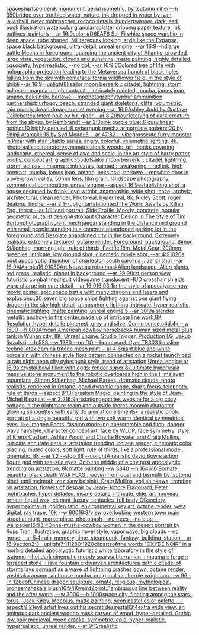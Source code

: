 [spaceship](https://www.ebank.nz/aiartgenerator?category=spaceship)[1](https://www.ebank.nz/aiartgenerator?category=1)[spomenik monument, aerial isometric, by tsutomu nihei —h 350](https://www.ebank.nz/aiartgenerator?category=spomenik%2520monument%2C%2520aerial%2520isometric%2C%2520by%2520tsutomu%2520nihei%2520%E2%80%94h%2520350)[bridge over troubled water, nature, ink dropped in water by ivan laliashvili, peter mohrbacher, rococo details, hundertwasser, dark, sad, book illustration watercolor granular splatter dripping paper texture, ink outlines, painterly —ar 16:9](https://www.ebank.nz/aiartgenerator?category=bridge%2520over%2520troubled%2520water%2C%2520nature%2C%2520ink%2520dropped%2520in%2520water%2520by%2520ivan%2520laliashvili%2C%2520peter%2520mohrbacher%2C%2520rococo%2520details%2C%2520hundertwasser%2C%2520dark%2C%2520sad%2C%2520book%2520illustration%2520watercolor%2520granular%2520splatter%2520dripping%2520paper%2520texture%2C%2520ink%2520outlines%2C%2520painterly%2520%E2%80%94ar%252016%3A9)[color #D6EAF8 Sci-Fi white space warship in deep space, tube shaped, Militarypunk looking, style like the Expanse, space black background, ultra-detail, unreal engine, --ar 16:9](https://www.ebank.nz/aiartgenerator?category=color%2520%23D6EAF8%2520Sci-Fi%2520white%2520space%2520warship%2520in%2520deep%2520space%2C%2520tube%2520shaped%2C%2520Militarypunk%2520looking%2C%2520style%2520like%2520the%2520Expanse%2C%2520space%2520black%2520background%2C%2520ultra-detail%2C%2520unreal%2520engine%2C%2520--ar%252016%3A9)[--hd](https://www.ebank.nz/aiartgenerator?category=--hd)[large battle Mecha in foreground, guarding the ancient city of Atlantis, crowded, large vista, vegetation, clouds and sunshine, matte painting, highly detailed, cgsociety, hyperrealistic, --no dof, --ar 16:9](https://www.ebank.nz/aiartgenerator?category=large%2520battle%2520Mecha%2520in%2520foreground%2C%2520guarding%2520the%2520ancient%2520city%2520of%2520Atlantis%2C%2520crowded%2C%2520large%2520vista%2C%2520vegetation%2C%2520clouds%2520and%2520sunshine%2C%2520matte%2520painting%2C%2520highly%2520detailed%2C%2520cgsociety%2C%2520hyperrealistic%2C%2520--no%2520dof%2C%2520--ar%252016%3A9)[.6](https://www.ebank.nz/aiartgenerator?category=.6)[Colored tree of life with holographic projection leading to the Metaverse](https://www.ebank.nz/aiartgenerator?category=Colored%2520tree%2520of%2520life%2520with%2520holographic%2520projection%2520leading%2520to%2520the%2520Metaverse)[a bunch of black holes falling from the sky with comets](https://www.ebank.nz/aiartgenerator?category=a%2520bunch%2520of%2520black%2520holes%2520falling%2520from%2520the%2520sky%2520with%2520comets)[california wildflower field, in the style of ghibli --ar 16:9](https://www.ebank.nz/aiartgenerator?category=california%2520wildflower%2520field%2C%2520in%2520the%2520style%2520of%2520ghibli%2520--ar%252016%3A9)[--uplight](https://www.ebank.nz/aiartgenerator?category=--uplight)[8k](https://www.ebank.nz/aiartgenerator?category=8k)[sailor moon berserk :: citadel, lightning, storm, eclipse :: magma :: high contrast :: intricately painted, mucha, james jean, amano, beksinski, barlowe --mp](https://www.ebank.nz/aiartgenerator?category=sailor%2520moon%2520berserk%2520%3A%3A%2520citadel%2C%2520lightning%2C%2520storm%2C%2520eclipse%2520%3A%3A%2520magma%2520%3A%3A%2520high%2520contrast%2520%3A%3A%2520intricately%2520painted%2C%2520mucha%2C%2520james%2520jean%2C%2520amano%2C%2520beksinski%2C%2520barlowe%2520--mp)[photography](https://www.ebank.nz/aiartgenerator?category=photography)[typhur ammunition partnership](https://www.ebank.nz/aiartgenerator?category=typhur%2520ammunition%2520partnership)[blur](https://www.ebank.nz/aiartgenerator?category=blur)[foggy beach, stranded giant skeletons, cliffs, volumetric, rain moody dread dreary sunset evening --ar 16:9](https://www.ebank.nz/aiartgenerator?category=foggy%2520beach%2C%2520stranded%2520giant%2520skeletons%2C%2520cliffs%2C%2520volumetric%2C%2520rain%2520moody%2520dread%2520dreary%2520sunset%2520evening%2520--ar%252016%3A9)[Ashley Judd by Gustave Caillebotte](https://www.ebank.nz/aiartgenerator?category=Ashley%2520Judd%2520by%2520Gustave%2520Caillebotte)[a totem pole by h.r. giger --ar 8:20](https://www.ebank.nz/aiartgenerator?category=a%2520totem%2520pole%2520by%2520h.r.%2520giger%2520--ar%25208%3A20)[hour](https://www.ebank.nz/aiartgenerator?category=hour)[1](https://www.ebank.nz/aiartgenerator?category=1)[etching of dark creature from the abyss, by Rembrandt --ar 2:3](https://www.ebank.nz/aiartgenerator?category=etching%2520of%2520dark%2520creature%2520from%2520the%2520abyss%2C%2520by%2520Rembrandt%2520--ar%25202%3A3)[pink purple blue::6 curvilinear gothic::10 highly detailed::8 cyberpunk mecha armorplate pattern::20 by Shinji Aramaki::15 by Syd Mead::5 —ar 47:82  --vibe](https://www.ebank.nz/aiartgenerator?category=pink%2520purple%2520blue%3A%3A6%2520curvilinear%2520gothic%3A%3A10%2520highly%2520detailed%3A%3A8%2520cyberpunk%2520mecha%2520armorplate%2520pattern%3A%3A20%2520by%2520Shinji%2520Aramaki%3A%3A15%2520by%2520Syd%2520Mead%3A%3A5%2520%E2%80%94ar%252047%3A82%2520%2520--vibe)[gross](https://www.ebank.nz/aiartgenerator?category=gross)[cute furry monster in Pixar with star, Diablo series, angry, colorful, volumetric lighting, 4k, photorealistic](https://www.ebank.nz/aiartgenerator?category=cute%2520furry%2520monster%2520in%2520Pixar%2520with%2520star%2C%2520Diablo%2520series%2C%2520angry%2C%2520colorful%2C%2520volumetric%2520lighting%2C%25204k%2C%2520photorealistic)[laboratory](https://www.ebank.nz/aiartgenerator?category=laboratory)[symmetrical](https://www.ebank.nz/aiartgenerator?category=symmetrical)[dark woods, girl, books covering landscape, ethereal, sense of awe and scale, in the art style of harry potter books, concept art, graphic](https://www.ebank.nz/aiartgenerator?category=dark%2520woods%2C%2520girl%2C%2520books%2520covering%2520landscape%2C%2520ethereal%2C%2520sense%2520of%2520awe%2520and%2520scale%2C%2520in%2520the%2520art%2520style%2520of%2520harry%2520potter%2520books%2C%2520concept%2520art%2C%2520graphic)[355](https://www.ebank.nz/aiartgenerator?category=355)[dof](https://www.ebank.nz/aiartgenerator?category=dof)[sailor moon berserk :: citadel, lightning, storm, eclipse :: magma :: intricately painted :: awakening :: red ink, high contrast, mucha, james jean, amano, beksinski, barlowe --mp](https://www.ebank.nz/aiartgenerator?category=sailor%2520moon%2520berserk%2520%3A%3A%2520citadel%2C%2520lightning%2C%2520storm%2C%2520eclipse%2520%3A%3A%2520magma%2520%3A%3A%2520intricately%2520painted%2520%3A%3A%2520awakening%2520%3A%3A%2520red%2520ink%2C%2520high%2520contrast%2C%2520mucha%2C%2520james%2520jean%2C%2520amano%2C%2520beksinski%2C%2520barlowe%2520--mp)[white door in a overgrown valley, 50mm lens, film grain, landscape photography, symmetrical composition, unreal engine --aspect 16:9](https://www.ebank.nz/aiartgenerator?category=white%2520door%2520in%2520a%2520overgrown%2520valley%2C%252050mm%2520lens%2C%2520film%2520grain%2C%2520landscape%2520photography%2C%2520symmetrical%2520composition%2C%2520unreal%2520engine%2520--aspect%252016%3A9)[establishing shot, a house designed by frank lloyd wright, anamorphic, wide shot, haze, archviz, architectural, clean render, Photoreal, hyper real, 8k, Ridley Scott, roger deakins, fincher --ar 2:1](https://www.ebank.nz/aiartgenerator?category=establishing%2520shot%2C%2520a%2520house%2520designed%2520by%2520frank%2520lloyd%2520wright%2C%2520anamorphic%2C%2520wide%2520shot%2C%2520haze%2C%2520archviz%2C%2520architectural%2C%2520clean%2520render%2C%2520Photoreal%2C%2520hyper%2520real%2C%25208k%2C%2520Ridley%2520Scott%2C%2520roger%2520deakins%2C%2520fincher%2520--ar%25202%3A1)[--uplight](https://www.ebank.nz/aiartgenerator?category=--uplight)[artstation](https://www.ebank.nz/aiartgenerator?category=artstation)[text](https://www.ebank.nz/aiartgenerator?category=text)[The World Awaits by Kilian Eng, forest --ar 1:1](https://www.ebank.nz/aiartgenerator?category=The%2520World%2520Awaits%2520by%2520Kilian%2520Eng%2C%2520forest%2520--ar%25201%3A1)[Head portrait, Side Profile, Moody, concrete, popular geometric brutalist design](https://www.ebank.nz/aiartgenerator?category=Head%2520portrait%2C%2520Side%2520Profile%2C%2520Moody%2C%2520concrete%2C%2520popular%2520geometric%2520brutalist%2520design)[Astronaut Character Design In The Style of Tim Burton](https://www.ebank.nz/aiartgenerator?category=Astronaut%2520Character%2520Design%2520In%2520The%2520Style%2520of%2520Tim%2520Burton)[photography](https://www.ebank.nz/aiartgenerator?category=photography)[giant mech jaegar standing in the distance mid ground with small people standing in a concrete abandoned parking lot in the foreground and Desolate abandoned city in the background. Extremely realistic, extremely textured, octane render, Foreground, background, Simon Stålenhag, morning light, rule of thirds, Pacific Rim, Metal Gear,  200mm, greebles, intricate, low ground shot, cinematic movie shot, --ar 4:9](https://www.ebank.nz/aiartgenerator?category=giant%2520mech%2520jaegar%2520standing%2520in%2520the%2520distance%2520mid%2520ground%2520with%2520small%2520people%2520standing%2520in%2520a%2520concrete%2520abandoned%2520parking%2520lot%2520in%2520the%2520foreground%2520and%2520Desolate%2520abandoned%2520city%2520in%2520the%2520background.%2520Extremely%2520realistic%2C%2520extremely%2520textured%2C%2520octane%2520render%2C%2520Foreground%2C%2520background%2C%2520Simon%2520St%C3%A5lenhag%2C%2520morning%2520light%2C%2520rule%2520of%2520thirds%2C%2520Pacific%2520Rim%2C%2520Metal%2520Gear%2C%2520%2520200mm%2C%2520greebles%2C%2520intricate%2C%2520low%2520ground%2520shot%2C%2520cinematic%2520movie%2520shot%2C%2520--ar%25204%3A9)[1020](https://www.ebank.nz/aiartgenerator?category=1020)[a post apocalyptic depiction of charleston south carolina :: aerial shot --ar 16:9](https://www.ebank.nz/aiartgenerator?category=a%2520post%2520apocalyptic%2520depiction%2520of%2520charleston%2520south%2520carolina%2520%3A%3A%2520aerial%2520shot%2520--ar%252016%3A9)[AlAkroka](https://www.ebank.nz/aiartgenerator?category=AlAkroka)[16:9](https://www.ebank.nz/aiartgenerator?category=16%3A9)[1080](https://www.ebank.nz/aiartgenerator?category=1080)[Art Nouveau robo mask](https://www.ebank.nz/aiartgenerator?category=Art%2520Nouveau%2520robo%2520mask)[Alien landscape, Alien plants, red grass, realistic, planet in background —ar 29:9](https://www.ebank.nz/aiartgenerator?category=Alien%2520landscape%2C%2520Alien%2520plants%2C%2520red%2520grass%2C%2520realistic%2C%2520planet%2520in%2520background%2520%E2%80%94ar%252029%3A9)[first person view futuristic combat mechsuit videogame translucent HUD crosshair shields warp charge intricate detail —ar 16:9](https://www.ebank.nz/aiartgenerator?category=first%2520person%2520view%2520futuristic%2520combat%2520mechsuit%2520videogame%2520translucent%2520HUD%2520crosshair%2520shields%2520warp%2520charge%2520intricate%2520detail%2520%E2%80%94ar%252016%3A9)[16:9](https://www.ebank.nz/aiartgenerator?category=16%3A9)[3:1](https://www.ebank.nz/aiartgenerator?category=3%3A1)[in the style of apocalypse now movie poster, epic space battle with many dragons and lasers and explosions::30 seven big space ships fighting against one giant flying dragon in the sky high detail, atmospheric lighting, intricate, hyper realistic, cinematic lighting, matte painting, unreal engine 5  --ar 30:9](https://www.ebank.nz/aiartgenerator?category=in%2520the%2520style%2520of%2520apocalypse%2520now%2520movie%2520poster%2C%2520epic%2520space%2520battle%2520with%2520many%2520dragons%2520and%2520lasers%2520and%2520explosions%3A%3A30%2520seven%2520big%2520space%2520ships%2520fighting%2520against%2520one%2520giant%2520flying%2520dragon%2520in%2520the%2520sky%2520high%2520detail%2C%2520atmospheric%2520lighting%2C%2520intricate%2C%2520hyper%2520realistic%2C%2520cinematic%2520lighting%2C%2520matte%2520painting%2C%2520unreal%2520engine%25205%2520%2520--ar%252030%3A9)[a slender metallic anchovy in the center,made up of intricate line work,8K Resolution,hyper detaile,pinterest ,grey and silver,Comic sense,c4d,4k --w 1500 --h 800](https://www.ebank.nz/aiartgenerator?category=a%2520slender%2520metallic%2520anchovy%2520in%2520the%2520center%2Cmade%2520up%2520of%2520intricate%2520line%2520work%2C8K%2520Resolution%2Chyper%2520detaile%2Cpinterest%2520%2Cgrey%2520and%2520silver%2CComic%2520sense%2Cc4d%2C4k%2520--w%25201500%2520--h%2520800)[African American cowboy horseback](https://www.ebank.nz/aiartgenerator?category=African%2520American%2520cowboy%2520horseback)[A human sized metal Slug tank in Wuhan city, 8K, Unreal Engine, Studio Trigger, Production I.G, Jakub Rozalski, --h 538 --w 1280 --no DO --hd](https://www.ebank.nz/aiartgenerator?category=A%2520human%2520sized%2520metal%2520Slug%2520tank%2520in%2520Wuhan%2520city%2C%25208K%2C%2520Unreal%2520Engine%2C%2520Studio%2520Trigger%2C%2520Production%2520I.G%2C%2520Jakub%2520Rozalski%2C%2520--h%2520538%2520--w%25201280%2520--no%2520DO%2520--hd)[outreach flyer TB303 bassline techno latex domina tritone mesh print --ar 4:6](https://www.ebank.nz/aiartgenerator?category=outreach%2520flyer%2520TB303%2520bassline%2520techno%2520latex%2520domina%2520tritone%2520mesh%2520print%2520--ar%25204%3A6)[giant blue and white porcelain with chinese style flora pattern connected on a rocket launch pad in rain night neon city,cyberpunk style, trend of artstation,Unreal engine,ar 16:9](https://www.ebank.nz/aiartgenerator?category=giant%2520blue%2520and%2520white%2520porcelain%2520with%2520chinese%2520style%2520flora%2520pattern%2520connected%2520on%2520a%2520rocket%2520launch%2520pad%2520in%2520rain%2520night%2520neon%2520city%2Ccyberpunk%2520style%2C%2520trend%2520of%2520artstation%2CUnreal%2520engine%2Car%252016%3A9)[a crystal bowl filled with eggs; render super 8k ultimate hyperreal](https://www.ebank.nz/aiartgenerator?category=a%2520crystal%2520bowl%2520filled%2520with%2520eggs%3B%2520render%2520super%25208k%2520ultimate%2520hyperreal)[a massive stone monument to the robotic overloards high in the Himalayan mountians, Simon Stålenhag, Michael Parkes, dramatic clouds, photo realistic, rendered in Octane, good dynamic range, sharp focus, telephoto, rule of thirds --aspect 8:13](https://www.ebank.nz/aiartgenerator?category=a%2520massive%2520stone%2520monument%2520to%2520the%2520robotic%2520overloards%2520high%2520in%2520the%2520Himalayan%2520mountians%2C%2520Simon%2520St%C3%A5lenhag%2C%2520Michael%2520Parkes%2C%2520dramatic%2520clouds%2C%2520photo%2520realistic%2C%2520rendered%2520in%2520Octane%2C%2520good%2520dynamic%2520range%2C%2520sharp%2520focus%2C%2520telephoto%2C%2520rule%2520of%2520thirds%2520--aspect%25208%3A13)[Forsaken Magic, painting in the style of Jean-Michel Basquiat --ar 3:2](https://www.ebank.nz/aiartgenerator?category=Forsaken%2520Magic%2C%2520painting%2520in%2520the%2520style%2520of%2520Jean-Michel%2520Basquiat%2520--ar%25203%3A2)[16:9](https://www.ebank.nz/aiartgenerator?category=16%3A9)[artstation](https://www.ebank.nz/aiartgenerator?category=artstation)[geocities website for a big cozy cottage in the nightmare realm and outside theres moomin character glowing silhouettes with early 3d animation elements](https://www.ebank.nz/aiartgenerator?category=geocities%2520website%2520for%2520a%2520big%2520cozy%2520cottage%2520in%2520the%2520nightmare%2520realm%2520and%2520outside%2520theres%2520moomin%2520character%2520glowing%2520silhouettes%2520with%2520early%25203d%2520animation%2520elements)[< a realistic photo portrait of a single beautiful girl with two soft warm identical symmetrical eyes, like Imogen Poots, fashion modeling abercrombie and fitch, danger wavy hairstyle, character concept art, face by WLOP, face symmetry, style of Krenz Cushart, Ashley Wood, and Charlie Bowater and Craig Mullins, intricate accurate details, artstation trending, octane render, cinematic color grading, muted colors, soft light, rule of thirds, like a professional model, cinematic, 8K --ar 1:2 --stop 88 --uplight](https://www.ebank.nz/aiartgenerator?category=%3C%2520a%2520realistic%2520photo%2520portrait%2520of%2520a%2520single%2520beautiful%2520girl%2520with%2520two%2520soft%2520warm%2520identical%2520symmetrical%2520eyes%2C%2520like%2520Imogen%2520Poots%2C%2520fashion%2520modeling%2520abercrombie%2520and%2520fitch%2C%2520danger%2520wavy%2520hairstyle%2C%2520character%2520concept%2520art%2C%2520face%2520by%2520WLOP%2C%2520face%2520symmetry%2C%2520style%2520of%2520Krenz%2520Cushart%2C%2520Ashley%2520Wood%2C%2520and%2520Charlie%2520Bowater%2520and%2520Craig%2520Mullins%2C%2520intricate%2520accurate%2520details%2C%2520artstation%2520trending%2C%2520octane%2520render%2C%2520cinematic%2520color%2520grading%2C%2520muted%2520colors%2C%2520soft%2520light%2C%2520rule%2520of%2520thirds%2C%2520like%2520a%2520professional%2520model%2C%2520cinematic%2C%25208K%2520--ar%25201%3A2%2520--stop%252088%2520--uplight)[A realistic david Bowie action figure god with realistic eyes ,3d](https://www.ebank.nz/aiartgenerator?category=A%2520realistic%2520david%2520Bowie%2520action%2520figure%2520god%2520with%2520realistic%2520eyes%2520%2C3d)[in the middle of a city post apocalyptic, trending on artstation, 8k matte painting --w 3840 --h 1646](https://www.ebank.nz/aiartgenerator?category=in%2520the%2520middle%2520of%2520a%2520city%2520post%2520apocalyptic%2C%2520trending%2520on%2520artstation%2C%25208k%2520matte%2520painting%2520--w%25203840%2520--h%25201646)[16:9](https://www.ebank.nz/aiartgenerator?category=16%3A9)[ornate beautiful black death WAR FLAG , woven from opal and bismuth by tsutomu nihei, emil melmoth, zdzislaw belsinki, Craig Mullins, yoji shinkawa, trending on artstation, flowers of despair by Jean-Honoré Fragonard, Peter mohrbacher, hyper detailed, insane details, intricate, elite, art nouveau, ornate, liquid wax, elegant, luxury, tentacles, full body CGsociety, hypermaximalist, golden ratio, environmental key art, octane render, weta digital, ray trace, 10k --w 600](https://www.ebank.nz/aiartgenerator?category=ornate%2520beautiful%2520black%2520death%2520WAR%2520FLAG%2520%2C%2520woven%2520from%2520opal%2520and%2520bismuth%2520by%2520tsutomu%2520nihei%2C%2520emil%2520melmoth%2C%2520zdzislaw%2520belsinki%2C%2520Craig%2520Mullins%2C%2520yoji%2520shinkawa%2C%2520trending%2520on%2520artstation%2C%2520flowers%2520of%2520despair%2520by%2520Jean-Honor%C3%A9%2520Fragonard%2C%2520Peter%2520mohrbacher%2C%2520hyper%2520detailed%2C%2520insane%2520details%2C%2520intricate%2C%2520elite%2C%2520art%2520nouveau%2C%2520ornate%2C%2520liquid%2520wax%2C%2520elegant%2C%2520luxury%2C%2520tentacles%2C%2520full%2520body%2520CGsociety%2C%2520hypermaximalist%2C%2520golden%2520ratio%2C%2520environmental%2520key%2520art%2C%2520octane%2520render%2C%2520weta%2520digital%2C%2520ray%2520trace%2C%252010k%2520--w%2520600)[16:9](https://www.ebank.nz/aiartgenerator?category=16%3A9)[/view overlooking western town main street at night, marketplace, photobash --no trees --no blue --wallpaper](https://www.ebank.nz/aiartgenerator?category=/view%2520overlooking%2520western%2520town%2520main%2520street%2520at%2520night%2C%2520marketplace%2C%2520photobash%2520--no%2520trees%2520--no%2520blue%2520--wallpaper)[16:9](https://www.ebank.nz/aiartgenerator?category=16%3A9)[3:4](https://www.ebank.nz/aiartgenerator?category=3%3A4)[Onna-musha-cowboy woman in the desert portrait by Ross Tran, illustration, graphic novel style, vaporwave, big clouds --no horse --ar 5:4](https://www.ebank.nz/aiartgenerator?category=Onna-musha-cowboy%2520woman%2520in%2520the%2520desert%2520portrait%2520by%2520Ross%2520Tran%2C%2520illustration%2C%2520graphic%2520novel%2520style%2C%2520vaporwave%2C%2520big%2520clouds%2520--no%2520horse%2520--ar%25205%3A4)[train, memory, time, steampunk, fantasy, building, station --ar 16:9](https://www.ebank.nz/aiartgenerator?category=train%2C%2520memory%2C%2520time%2C%2520steampunk%2C%2520fantasy%2C%2520building%2C%2520station%2520--ar%252016%3A9)[action](https://www.ebank.nz/aiartgenerator?category=action)[2:3](https://www.ebank.nz/aiartgenerator?category=2%3A3)[--uplight](https://www.ebank.nz/aiartgenerator?category=--uplight)[7:11](https://www.ebank.nz/aiartgenerator?category=7%3A11)[1280:1920](https://www.ebank.nz/aiartgenerator?category=1280%3A1920)[clipart](https://www.ebank.nz/aiartgenerator?category=clipart)[soft](https://www.ebank.nz/aiartgenerator?category=soft)[the words "OXYDE NOIR" in a morbid detailed apocalyptic futuristic white laboratory in the style of tsutomu nihei dark cinematic moody scary](https://www.ebank.nz/aiartgenerator?category=the%2520words%2520%22OXYDE%2520NOIR%22%2520in%2520a%2520morbid%2520detailed%2520apocalyptic%2520futuristic%2520white%2520laboratory%2520in%2520the%2520style%2520of%2520tsutomu%2520nihei%2520dark%2520cinematic%2520moody%2520scary)[subterranian :: magma :: forge :: terraced stone :: lava fountain :: dwarven architecture](https://www.ebank.nz/aiartgenerator?category=subterranian%2520%3A%3A%2520magma%2520%3A%3A%2520forge%2520%3A%3A%2520terraced%2520stone%2520%3A%3A%2520lava%2520fountain%2520%3A%3A%2520dwarven%2520architecture)[a gothic citadel of storms lays dormant as a wave of lightning crashes down, octane render, yoshitaka amano, alphonse mucha, craig mullins, bernie wrightson --w 96 --h 128](https://www.ebank.nz/aiartgenerator?category=a%2520gothic%2520citadel%2520of%2520storms%2520lays%2520dormant%2520as%2520a%2520wave%2520of%2520lightning%2520crashes%2520down%2C%2520octane%2520render%2C%2520yoshitaka%2520amano%2C%2520alphonse%2520mucha%2C%2520craig%2520mullins%2C%2520bernie%2520wrightson%2520--w%252096%2520--h%2520128)[dof](https://www.ebank.nz/aiartgenerator?category=dof)[Chinese dragon sculpture, ornate, religious, mythological, bronze](https://www.ebank.nz/aiartgenerator?category=Chinese%2520dragon%2520sculpture%2C%2520ornate%2C%2520religious%2C%2520mythological%2C%2520bronze)[mahakala plush](https://www.ebank.nz/aiartgenerator?category=mahakala%2520plush)[16:9](https://www.ebank.nz/aiartgenerator?category=16%3A9)[4K](https://www.ebank.nz/aiartgenerator?category=4K)[weird](https://www.ebank.nz/aiartgenerator?category=weird)[2](https://www.ebank.nz/aiartgenerator?category=2)[print::1](https://www.ebank.nz/aiartgenerator?category=print%3A%3A1)[ambiguous line between reality and the after world, —w 3000 —h 1000](https://www.ebank.nz/aiartgenerator?category=ambiguous%2520line%2520between%2520reality%2520and%2520the%2520after%2520world%2C%2520%E2%80%94w%25203000%2520%E2%80%94h%25201000)[space city, floating among the stars , torus  , Jack Kirby, Moebius, matte painting, neon pastel color palette .  --aspect 9:21](https://www.ebank.nz/aiartgenerator?category=space%2520city%2C%2520floating%2520among%2520the%2520stars%2520%2C%2520torus%2520%2520%2C%2520Jack%2520Kirby%2C%2520Moebius%2C%2520matte%2520painting%2C%2520neon%2520pastel%2520color%2520palette%2520.%2520%2520--aspect%25209%3A21)[evil artist lives out his secret desires](https://www.ebank.nz/aiartgenerator?category=evil%2520artist%2520lives%2520out%2520his%2520secret%2520desires)[tall](https://www.ebank.nz/aiartgenerator?category=tall)[3:4](https://www.ebank.nz/aiartgenerator?category=3%3A4)[extra wide view. an ominous dark ancient voodoo mask carved of wood. hyper-detailed. Gothic low poly medieval. wood cracks. symmetric. epic. hyper-realistic. hyperrealistic. unreal render. --ar 9:12](https://www.ebank.nz/aiartgenerator?category=extra%2520wide%2520view.%2520an%2520ominous%2520dark%2520ancient%2520voodoo%2520mask%2520carved%2520of%2520wood.%2520hyper-detailed.%2520Gothic%2520low%2520poly%2520medieval.%2520wood%2520cracks.%2520symmetric.%2520epic.%2520hyper-realistic.%2520hyperrealistic.%2520unreal%2520render.%2520--ar%25209%3A12)[realistic](https://www.ebank.nz/aiartgenerator?category=realistic)